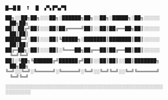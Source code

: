 █▬█ █  ❢  █  ▞▚ ▛▚▞▜                                    


██╗░░██╗██╗░░░██╗░██████╗██╗░░██╗░█████╗░██╗░░░░░  ██╗██╗
██║░██╔╝██║░░░██║██╔════╝██║░░██║██╔══██╗██║░░░░░  ██║██║
█████═╝░██║░░░██║╚█████╗░███████║███████║██║░░░░░  ██║██║
██╔═██╗░██║░░░██║░╚═══██╗██╔══██║██╔══██║██║░░░░░  ╚═╝╚═╝
██║░╚██╗╚██████╔╝██████╔╝██║░░██║██║░░██║███████╗  ██╗██╗
╚═╝░░╚═╝░╚═════╝░╚═════╝░╚═╝░░╚═╝╚═╝░░╚═╝╚══════╝  ╚═╝╚═╝

░░░░░░░░░░░░░░░░░░░░░░░░░░░░░░░░░░░░░░░░░░░░░░░░░░░░░░░░░░  
<!---
Kushal-Nagwanshi/Kushal-Nagwanshi is a ✨ special ✨ repository because its `README.md` (this file) appears on your GitHub profile.
You can click the Preview link to take a look at your changes.
--->

